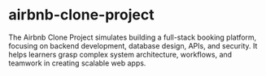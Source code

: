 # airbnb-clone-project
The Airbnb Clone Project simulates building a full-stack booking platform, focusing on backend development, database design, APIs, and security. It helps learners grasp complex system architecture, workflows, and teamwork in creating scalable web apps.
